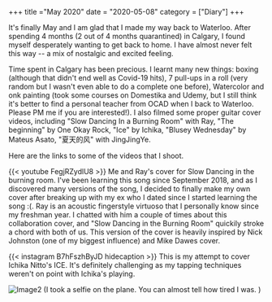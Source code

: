 
+++
title ="May 2020"
date = "2020-05-08"
category = ["Diary"]
+++


It's finally May and I am glad that I made my way back to Waterloo. After spending 4 months (2 out of 4 months quarantined) in Calgary, I found myself desperately wanting to get back to home. I have almost never felt this way -- a mix of nostalgic and excited feeling.  

Time spent in Calgary has been precious. I learnt many new things: boxing (although that didn't end well as Covid-19 hits), 7 pull-ups in a roll (very random but I wasn't even able to do a complete one before),  Watercolor and onk painting (took some courses on Domestika and Udemy, but I still think it's better to find a personal teacher from OCAD when I back to Waterloo. Please PM me if you are interested!). I also filmed some proper guitar cover videos, including "Slow Dancing In a Burning Room" with Ray, "The beginning" by One Okay Rock, "Ice" by Ichika, "Blusey Wednesday" by Mateus Asato, "夏天的风" with JingJingYe.   

Here are the links to some of the videos that I shoot. 

{{< youtube FegjRZydlU8 >}}
Me and Ray's cover for Slow Dancing in the burning room. I've been learning this song since September 2018, and as I discovered many versions of the song, I decided to finally make my own cover after breaking up with my ex who I dated since I started learning the song :(.  Ray is an acoustic fingerstyle virtuoso that I personally know since my freshman year. I chatted with him a couple of times about this collaboration cover, and "Slow Dancing in the Burning Room" quickily stroke a chord with both of us.  This version of the cover is heavily inspired by Nick Johnston (one of my biggest influence) and Mike Dawes cover. 


{{< instagram B7hFszhByJD hidecaption >}}
This is my attempt to cover Ichika Nitto's ICE. It's definitely challenging as my tapping techniques weren't on point with Ichika's playing. 


![Image2](/img/CalgarySelfie.jpeg) 
(I took a selfie on the plane. You can almost tell how tired I was. )
